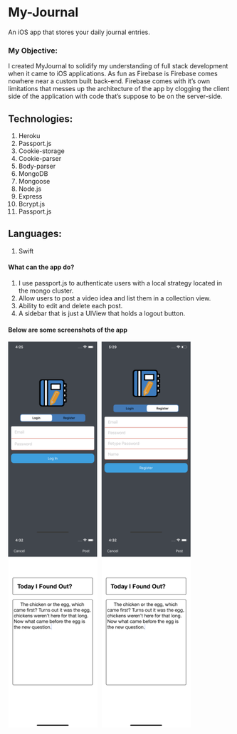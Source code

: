 # My-Journal
An iOS app that stores your daily journal entries. 

### My Objective: 

I created MyJournal to solidify my understanding of full stack development when it came to iOS applications.
As fun as Firebase is Firebase comes nowhere near a custom built back-end.
Firebase comes with it’s own limitations that messes up the architecture of the app by clogging the client side of the application with 
code that’s suppose to be on the server-side.

## Technologies: 
1. Heroku
2. Passport.js
3. Cookie-storage
4. Cookie-parser
5. Body-parser
6. MongoDB
7. Mongoose
8. Node.js
9. Express
10. Bcrypt.js
11. Passport.js

## Languages: 
1. Swift

#### What can the app do?
1. I use passport.js to authenticate users with a local strategy located in the mongo cluster.
2. Allow users to post a video idea and list them in a collection view.
3. Ability to edit and delete each post.
4. A sidebar that is just a UIView that holds a logout button.



#### Below are some screenshots of the app


<img src="Simulator Screen Shot - iPhone Xs - 2020-02-10 at 16.25.47.png"
    alt="home"
    style="float: left; margin-right: 10px;"
    width="200"/> <img src="Simulator Screen Shot - iPhone Xs - 2020-02-13 at 17.29.41.png"
    alt="home"
    style="float: left; margin-right:10px;"
    width="200"/> <img src="Simulator Screen Shot - iPhone Xs - 2020-02-10 at 16.32.42.png"
    alt="home"
    style="float: left; margin-right:10px;"
    width="200"/> <img src="Simulator Screen Shot - iPhone Xs - 2020-02-10 at 16.32.42.png"
    alt="home"
    style="float: left; margin-right:10px;"
    width="200"/>
